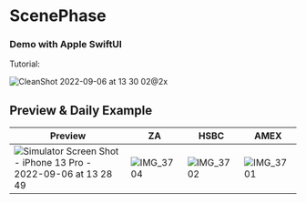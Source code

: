 # ScenePhase
### Demo with Apple SwiftUI

Tutorial:

![CleanShot 2022-09-06 at 13 30 02@2x](https://user-images.githubusercontent.com/54872601/188556429-d84e9993-4f19-4ab3-9290-10280054f422.png)

## Preview & Daily Example
| Preview | ZA | HSBC | AMEX |
|---|---|---|---|
|![Simulator Screen Shot - iPhone 13 Pro - 2022-09-06 at 13 28 49](https://user-images.githubusercontent.com/54872601/188556478-ee94c854-b5f9-4be9-983f-a2ff94906a2f.png) | ![IMG_3704](https://user-images.githubusercontent.com/54872601/188556514-f9851cf6-2bfe-460e-9180-40a52ede5bdb.PNG) | ![IMG_3702](https://user-images.githubusercontent.com/54872601/188556518-11161481-139b-44d6-842c-31c5553b8ee6.PNG) | ![IMG_3701](https://user-images.githubusercontent.com/54872601/188556520-5a656e48-e853-4933-bb49-ccbf36d00ce7.PNG) |
